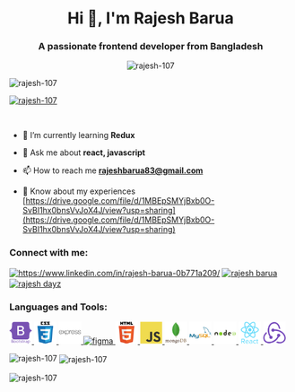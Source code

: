 

<h1 align="center">Hi 👋, I'm Rajesh Barua</h1>
<h3 align="center">A passionate frontend developer from Bangladesh</h3>
<p align="center"> <img  width="400" src="https://cdn.dribbble.com/users/330915/screenshots/3587000/10_coding_dribbble.gif" alt="rajesh-107" /> </p>

<p align="left"> <img src="https://komarev.com/ghpvc/?username=rajesh-107&label=Profile%20views&color=0e75b6&style=flat" alt="rajesh-107" /> </p>

<p align="left"> <a href="https://github.com/ryo-ma/github-profile-trophy"><img src="https://github-profile-trophy.vercel.app/?username=rajesh-107" alt="rajesh-107" /></a> </p>

<p align="left"> <a href="https://twitter.com/" target="blank"><img src="https://img.shields.io/twitter/follow/?logo=twitter&style=for-the-badge" alt="" /></a> </p>

- 🌱 I’m currently learning **Redux**

- 💬 Ask me about **react, javascript**

- 📫 How to reach me **rajeshbarua83@gmail.com**

- 📄 Know about my experiences [https://drive.google.com/file/d/1MBEpSMYjBxb0O-SvBI1hx0bnsVvJoX4J/view?usp=sharing](https://drive.google.com/file/d/1MBEpSMYjBxb0O-SvBI1hx0bnsVvJoX4J/view?usp=sharing)

<h3 align="left">Connect with me:</h3>
<p style="display:flex padding:5px" align="left">
<a href="https://linkedin.com/in/https://www.linkedin.com/in/rajesh-barua-0b771a209/" target="blank"><img align="center" src="https://raw.githubusercontent.com/rahuldkjain/github-profile-readme-generator/master/src/images/icons/Social/linked-in-alt.svg" alt="https://www.linkedin.com/in/rajesh-barua-0b771a209/" height="30" width="40" /></a>
<a href="https://fb.com/rajesh barua" target="blank"><img align="center" src="https://raw.githubusercontent.com/rahuldkjain/github-profile-readme-generator/master/src/images/icons/Social/facebook.svg" alt="rajesh barua" height="30" width="40" /></a>
<a href="https://www.youtube.com/c/rajesh dayz" target="blank"><img align="center" src="https://raw.githubusercontent.com/rahuldkjain/github-profile-readme-generator/master/src/images/icons/Social/youtube.svg" alt="rajesh dayz" height="30" width="40" /></a>
</p>

<h3 align="left">Languages and Tools:</h3>
<p align="left"> <a href="https://getbootstrap.com" target="_blank" rel="noreferrer"> <img src="https://raw.githubusercontent.com/devicons/devicon/master/icons/bootstrap/bootstrap-plain-wordmark.svg" alt="bootstrap" width="40" height="40"/> </a> <a href="https://www.w3schools.com/css/" target="_blank" rel="noreferrer"> <img src="https://raw.githubusercontent.com/devicons/devicon/master/icons/css3/css3-original-wordmark.svg" alt="css3" width="40" height="40"/> </a> <a href="https://expressjs.com" target="_blank" rel="noreferrer"> <img src="https://raw.githubusercontent.com/devicons/devicon/master/icons/express/express-original-wordmark.svg" alt="express" width="40" height="40"/> </a> <a href="https://www.figma.com/" target="_blank" rel="noreferrer"> <img src="https://www.vectorlogo.zone/logos/figma/figma-icon.svg" alt="figma" width="40" height="40"/> </a> <a href="https://www.w3.org/html/" target="_blank" rel="noreferrer"> <img src="https://raw.githubusercontent.com/devicons/devicon/master/icons/html5/html5-original-wordmark.svg" alt="html5" width="40" height="40"/> </a> <a href="https://developer.mozilla.org/en-US/docs/Web/JavaScript" target="_blank" rel="noreferrer"> <img src="https://raw.githubusercontent.com/devicons/devicon/master/icons/javascript/javascript-original.svg" alt="javascript" width="40" height="40"/> </a> <a href="https://www.mongodb.com/" target="_blank" rel="noreferrer"> <img src="https://raw.githubusercontent.com/devicons/devicon/master/icons/mongodb/mongodb-original-wordmark.svg" alt="mongodb" width="40" height="40"/> </a> <a href="https://www.mysql.com/" target="_blank" rel="noreferrer"> <img src="https://raw.githubusercontent.com/devicons/devicon/master/icons/mysql/mysql-original-wordmark.svg" alt="mysql" width="40" height="40"/> </a> <a href="https://nodejs.org" target="_blank" rel="noreferrer"> <img src="https://raw.githubusercontent.com/devicons/devicon/master/icons/nodejs/nodejs-original-wordmark.svg" alt="nodejs" width="40" height="40"/> </a> <a href="https://reactjs.org/" target="_blank" rel="noreferrer"> <img src="https://raw.githubusercontent.com/devicons/devicon/master/icons/react/react-original-wordmark.svg" alt="react" width="40" height="40"/> </a> <a href="https://redux.js.org" target="_blank" rel="noreferrer"> <img src="https://raw.githubusercontent.com/devicons/devicon/master/icons/redux/redux-original.svg" alt="redux" width="40" height="40"/> </a> </p>

<p><img align="left" src="https://github-readme-stats.vercel.app/api/top-langs?username=rajesh-107&show_icons=true&locale=en&layout=compact" alt="rajesh-107" /></p>

<p>&nbsp;<img align="center" src="https://github-readme-stats.vercel.app/api?username=rajesh-107&show_icons=true&locale=en" alt="rajesh-107" /></p>

<p><img align="center" src="https://github-readme-streak-stats.herokuapp.com/?user=rajesh-107&" alt="rajesh-107" /></p>


